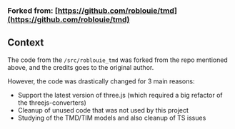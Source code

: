 ### Forked from: [https://github.com/roblouie/tmd](https://github.com/roblouie/tmd)

## Context

The code from the `/src/roblouie_tmd` was forked from the repo mentioned above, and the credits goes to the original author.

However, the code was drastically changed for 3 main reasons:

- Support the latest version of three.js (which required a big refactor of the threejs-converters)
- Cleanup of unused code that was not used by this project
- Studying of the TMD/TIM models and also cleanup of TS issues
